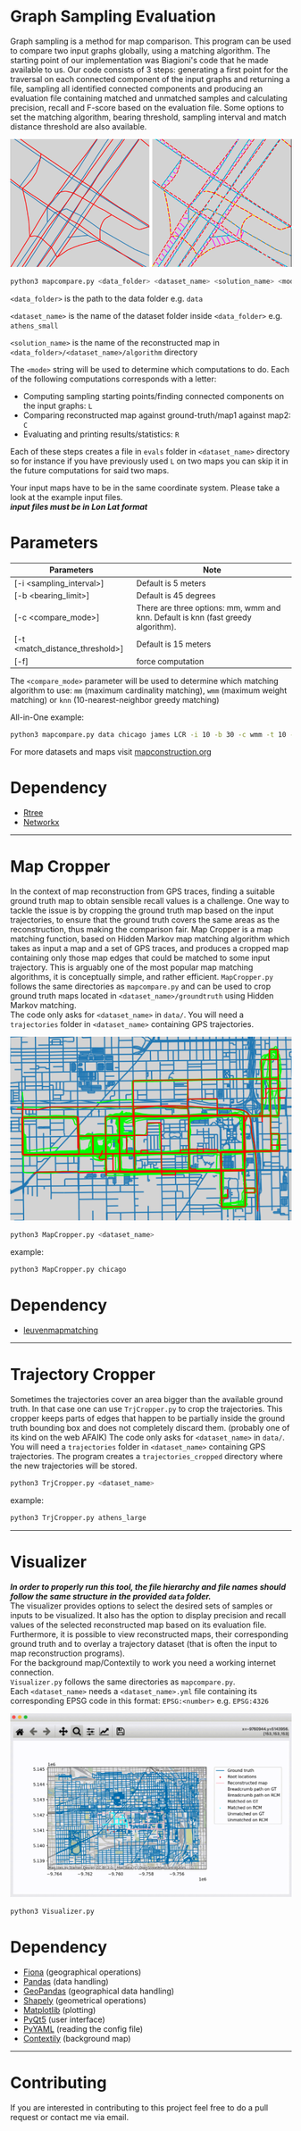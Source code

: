 # Graph Sampling Evaluation

Graph sampling is a method for map comparison. This program can be used to compare two input
graphs globally, using a matching algorithm. The starting point of our implementation was Biagioni's code that he made available to us. Our code consists of 3 steps: generating a first point for the traversal on each connected component of the input graphs and returning a file, sampling all identified connected components and producing an evaluation file containing matched and unmatched samples and
calculating precision, recall and F-score based on the evaluation file. Some options to set the matching algorithm, bearing threshold,
sampling interval and match distance threshold are also available.   

![Berlin_small OSM vs TeleAtlas](https://github.com/Erfanh1995/GraphSamplingToolkit/blob/main/figs/roadmap.png)

```bash
python3 mapcompare.py <data_folder> <dataset_name> <solution_name> <mode>
```   
`<data_folder>` is the path to the data folder e.g. `data`

`<dataset_name>` is the name of the dataset folder inside `<data_folder>` e.g. `athens_small`

`<solution_name>` is the name of the reconstructed map in `<data_folder>/<dataset_name>/algorithm` directory

The `<mode>` string will be used to determine which computations to do. Each of the following computations corresponds with a letter:  
- Computing sampling starting points/finding connected components on the input graphs: `L`
- Comparing reconstructed map against ground-truth/map1 against map2: `C`
- Evaluating and printing results/statistics: `R`

Each of these steps creates a file in `evals` folder in `<dataset_name>` directory so for instance if you have previously used `L` on two maps you can skip it in the future computations for said two maps.   

Your input maps have to be in the same coordinate system. Please take a look at the example input files.  
***input files must be in Lon Lat format***  


# Parameters
Parameters | Note
--------------------- | -------------
[-i <sampling_interval>]  | Default is 5 meters
[-b <bearing_limit>]  | Default is 45 degrees
[-c <compare_mode>] | There are three options: mm, wmm and knn. Default is knn (fast greedy algorithm).
[-t <match_distance_threshold>] | Default is 15 meters
[-f] | force computation

The `<compare_mode>` parameter will be used to determine which matching algorithm to use: `mm` (maximum cardinality matching), `wmm` (maximum weight matching) or `knn` (10-nearest-neighbor greedy matching)   

All-in-One example:
```bash
python3 mapcompare.py data chicago james LCR -i 10 -b 30 -c wmm -t 10 -f
```   
For more datasets and maps visit [mapconstruction.org](http://www.mapconstruction.org/)    
      

# Dependency
* [Rtree](https://pypi.org/project/Rtree/)
* [Networkx](https://pypi.org/project/networkx/)


---


# Map Cropper
In the context of map reconstruction from GPS traces, finding a suitable ground truth map to obtain sensible recall values is a challenge.
One way to tackle the issue is by cropping the ground truth map based on the input trajectories, to ensure that the ground truth covers the same areas as the reconstruction, thus making the comparison fair. Map Cropper is a map matching function, based on Hidden Markov map matching algorithm which takes as input a map and a set of GPS traces, and produces a cropped map containing only those map edges that could be matched to some input trajectory. This is arguably one of the most popular map matching algorithms, it is conceptually simple, and rather efficient. 
`MapCropper.py` follows the same directories as `mapcompare.py` and can be used to crop ground truth maps located in `<dataset_name>/groundtruth` using Hidden Markov matching.      
The code only asks for `<dataset_name>` in `data/`. You will need a `trajectories` folder in `<dataset_name>` containing GPS trajectories.    

![Chicago OSM cropped (red)](https://github.com/Erfanh1995/GraphSamplingToolkit/blob/main/figs/hmm.png)


```bash
python3 MapCropper.py <dataset_name>
```
example:
```bash
python3 MapCropper.py chicago
```   

# Dependency
* [leuvenmapmatching](https://pypi.org/project/leuvenmapmatching/)


---


# Trajectory Cropper
Sometimes the trajectories cover an area bigger than the available ground truth. In that case one can use `TrjCropper.py` to crop the trajectories. This cropper keeps parts of edges that happen to be partially inside the ground truth bounding box and does not completely discard them. (probably one of its kind on the web AFAIK)
The code only asks for `<dataset_name>` in `data/`. You will need a `trajectories` folder in `<dataset_name>` containing GPS trajectories. The program creates a `trajectories_cropped` directory where the new trajectories will be stored.

```bash
python3 TrjCropper.py <dataset_name>
```
example:
```bash
python3 TrjCropper.py athens_large
```   


---


# Visualizer

***In order to properly run this tool, the file hierarchy and file names should follow the same structure in the provided `data` folder.***   
The visualizer provides options to select the desired sets of samples or inputs to be visualized. It also has the option to display precision and recall values of the selected reconstructed map based on its evaluation file. Furthermore, it is possible to view reconstructed maps,  their corresponding ground truth and to overlay a trajectory dataset (that is often the input to map reconstruction programs).   
For the background map/Contextily to work you need a working internet connection.    
`Visualizer.py` follows the same directories as `mapcompare.py`.       
Each `<dataset_name>` needs a `<dataset_name>.yml` file containing its corresponding EPSG code in this format: `EPSG:<number>` e.g. `EPSG:4326`    


![Visualizer](https://github.com/Erfanh1995/GraphSamplingToolkit/blob/main/figs/Legend_picking.gif)      
  
```bash
python3 Visualizer.py
```

# Dependency
* [Fiona](https://pypi.org/project/Fiona/) (geographical operations)
* [Pandas](https://pypi.org/project/pandas/) (data handling)
* [GeoPandas](https://pypi.org/project/geopandas/) (geographical data handling)
* [Shapely](https://pypi.org/project/Shapely/) (geometrical operations)
* [Matplotlib](https://pypi.org/project/matplotlib/) (plotting)
* [PyQt5](https://pypi.org/project/PyQt5/) (user interface)
* [PyYAML](https://pypi.org/project/PyYAML/) (reading the config file)
* [Contextily](https://pypi.org/project/contextily/) (background map)


---

# Contributing

If you are interested in contributing to this project feel free to do a pull request or contact me via email.
